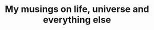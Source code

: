 ---
permalink: /random/
title: My musings on life, universe and everything else
layout: category
taxonomy: random
entries_layout: list

---